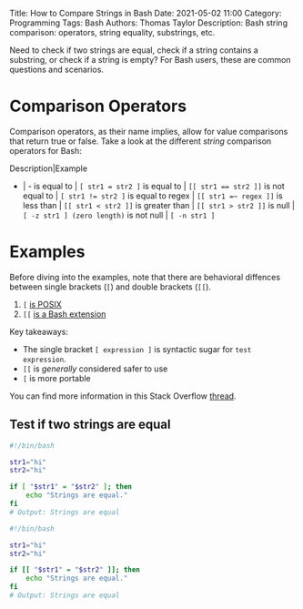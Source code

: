 Title: How to Compare Strings in Bash
Date: 2021-05-02 11:00
Category: Programming
Tags: Bash
Authors: Thomas Taylor
Description: Bash string comparison: operators, string equality, substrings, etc.

Need to check if two strings are equal, check if a string contains a substring, or check if a string is empty? For Bash users, these are common questions and scenarios. 

# Comparison Operators

Comparison operators, as their name implies, allow for value comparisons that return true or false. Take a look at the different _string_ comparison operators for Bash:

Description|Example
- | -
is equal to | `[ str1 = str2 ]`
is equal to | `[[ str1 == str2 ]]`
is not equal to | `[ str1 != str2 ]`
is equal to regex | `[[ str1 =~ regex ]]`
is less than | `[[ str1 < str2 ]]`
is greater than | `[[ str1 > str2 ]]`
is null | `[ -z str1 ] (zero length)`
is not null | `[ -n str1 ]`

# Examples

Before diving into the examples, note that there are behavioral diffences between single brackets (`[`) and double brackets (`[[`).

1. `[` [is POSIX](https://pubs.opengroup.org/onlinepubs/9699919799/utilities/test.html)
2. `[[` [is a Bash extension](https://www.gnu.org/software/bash/manual/html_node/Conditional-Constructs.html#index-_005b_005b)

Key takeaways:

- The single bracket `[ expression ]` is syntactic sugar for `test expression`.
- `[[` is _generally_ considered safer to use
- `[` is more portable

You can find more information in this Stack Overflow [thread](https://stackoverflow.com/q/669452).

## Test if two strings are equal

```bash
#!/bin/bash

str1="hi"
str2="hi"

if [ "$str1" = "$str2" ]; then
    echo "Strings are equal."
fi
# Output: Strings are equal
```

```bash
#!/bin/bash

str1="hi"
str2="hi"

if [[ "$str1" = "$str2" ]]; then
    echo "Strings are equal."
fi
# Output: Strings are equal
```

